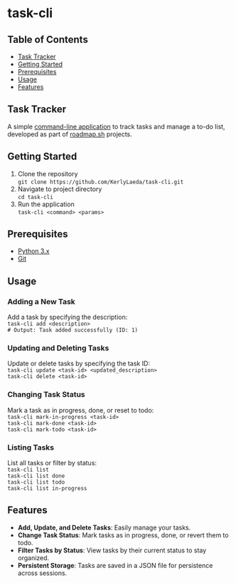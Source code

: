 # task-cli

## Table of Contents
- [Task Tracker](#task-tracker)
- [Getting Started](#getting-started)
- [Prerequisites](#prerequisites)
- [Usage](#usage)
- [Features](#features)

## Task Tracker

A simple [command-line application](https://roadmap.sh/projects/task-tracker) to track tasks and manage a to-do list, developed as part of [roadmap.sh](https://roadmap.sh/) projects.


## Getting Started
1. Clone the repository\
```git clone https://github.com/KerlyLaeda/task-cli.git```
2. Navigate to project directory\
```cd task-cli```
3. Run the application\
```task-cli <command> <params>```

## Prerequisites
- [Python 3.x](https://www.python.org/downloads/)
- [Git](https://git-scm.com/downloads)

## Usage
### Adding a New Task
Add a task by specifying the description:\
```task-cli add <description>```\
```# Output: Task added successfully (ID: 1)```

### Updating and Deleting Tasks
Update or delete tasks by specifying the task ID:\
```task-cli update <task-id> <updated_description>```\
```task-cli delete <task-id>```

### Changing Task Status
Mark a task as in progress, done, or reset to todo:\
```task-cli mark-in-progress <task-id>```\
```task-cli mark-done <task-id>```\
```task-cli mark-todo <task-id>```

### Listing Tasks
List all tasks or filter by status:\
```task-cli list```\
```task-cli list done```\
```task-cli list todo```\
```task-cli list in-progress```

## Features
- **Add, Update, and Delete Tasks**: Easily manage your tasks.
- **Change Task Status**: Mark tasks as in progress, done, or revert them to todo.
- **Filter Tasks by Status**: View tasks by their current status to stay organized.
- **Persistent Storage**: Tasks are saved in a JSON file for persistence across sessions.
